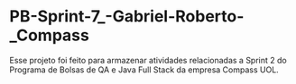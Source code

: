 # PB-Sprint-7_-Gabriel-Roberto-_Compass
Esse projeto foi feito para armazenar atividades relacionadas a Sprint 2 do Programa de Bolsas de QA e Java Full Stack da empresa Compass UOL.
